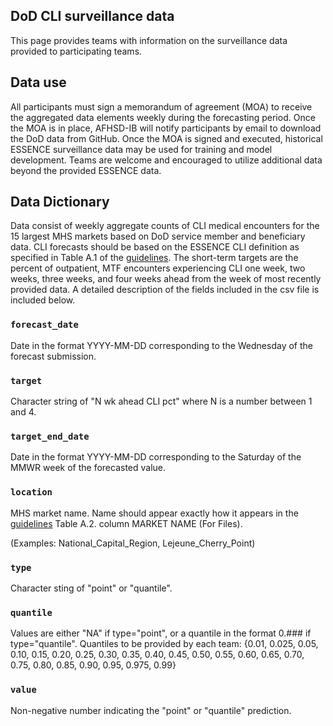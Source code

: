 ## DoD CLI surveillance data

This page provides teams with information on the surveillance data provided to participating teams.


## Data use

All participants must sign a memorandum of agreement (MOA) to receive the aggregated data elements weekly during the forecasting period. Once the MOA is in place, AFHSD-IB will notify participants by email to download the DoD data from GitHub. Once the MOA is signed and executed, historical ESSENCE surveillance data may be used for training and model development. Teams are welcome and encouraged to utilize additional data beyond the provided ESSENCE data.


## Data Dictionary
Data consist of weekly aggregate counts of CLI medical encounters for the 15 largest MHS markets based on DoD service member and beneficiary data. CLI forecasts should be based on the ESSENCE CLI definition as specified in Table A.1 of the [guidelines](https://github.com/cdcepi/DoD-CLI-forecast-data/blob/main/collaboration-guidelines.docx). The short-term targets are the percent of outpatient, MTF encounters experiencing CLI one week, two weeks, three weeks, and four weeks ahead from the week of most recently provided data. A detailed description of the 
fields included in the csv file is included below.

### `forecast_date`
Date in the format YYYY-MM-DD corresponding to the Wednesday of the forecast submission.

### `target`
Character string of "N wk ahead CLI pct" where N is a number between 1 and 4.

### `target_end_date`
Date in the format YYYY-MM-DD corresponding to the Saturday of the MMWR week of the forecasted value.

### `location`

MHS market name. Name should appear exactly how it appears in the [guidelines](https://github.com/cdcepi/DoD-CLI-forecast-data/blob/main/collaboration-guidelines.docx) Table A.2. column MARKET NAME (For Files).

(Examples: National_Capital_Region, Lejeune_Cherry_Point)


### `type`

Character sting of "point" or "quantile".

### `quantile`

Values are either "NA" if type="point", or a quantile in the format 0.### if type="quantile". Quantiles to be provided by each team: {0.01, 0.025, 0.05, 0.10, 0.15, 0.20, 0.25, 0.30, 0.35, 0.40, 0.45, 0.50, 0.55, 0.60, 0.65, 0.70, 0.75, 0.80, 0.85, 0.90, 0.95, 0.975, 0.99}

### `value`
Non-negative number indicating the "point" or "quantile" prediction.

